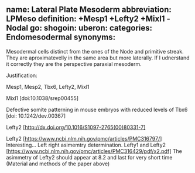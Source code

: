 name: Lateral Plate Mesoderm
abbreviation: LPMeso
definition: +Mesp1 +Lefty2 +Mixl1 -Nodal
go:
shogoin: 
uberon:
categories: Endomesodermal
synonyms:
---

Mesodermal cells distinct from the ones of the Node and primitive streak. They are aproximatevelly in the same area but more laterally.
If I udnerstand it correctly they are the perspective paraxial mesoderm.

Justification:

Mesp1, Mesp2, Tbx6, Lefty2, Mixl1

Mixl1 [doi:10.1038/srep00455]

Defective somite patterning in mouse embryos with reduced levels of Tbx6 [doi: 10.1242/dev.00367]


Lefty2 [http://dx.doi.org/10.1016/S1097-2765(00)80331-7]

Lefty2 [https://www.ncbi.nlm.nih.gov/pmc/articles/PMC316797/] Interesting... Left right asimemtry determination.
Lefty1 and Lefty2 [https://www.ncbi.nlm.nih.gov/pmc/articles/PMC316429/pdf/x2.pdf]
The asimmetry of Lefty2 should appear at 8.2 and last for very short time (Material and methods of the paper above)
